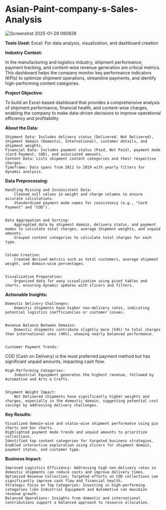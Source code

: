 # Asian-Paint-company-s-Sales-Analysis
![Screenshot 2025-01-29 090928](https://github.com/user-attachments/assets/aedf5559-c794-4c46-9aca-c35b03ed04f0)

**Tools Used:**
Excel: For data analysis, visualization, and dashboard creation


**Industry Context:**


In the manufacturing and logistics industry, shipment performance, payment tracking, and content-wise revenue generation are critical metrics. This dashboard helps the company monitor key performance indicators (KPIs) to optimize shipment operations, streamline payments, and identify high-performing content categories.


**Project Objective:**


To build an Excel-based dashboard that provides a comprehensive analysis of shipment performance, financial health, and content-wise charges, enabling the company to make data-driven decisions to improve operational efficiency and profitability.


**About the Data:**


    Shipment Data: Includes delivery status (Delivered, Not Delivered), shipment domain (Domestic, International), customer details, and shipment weights.
    Financial Data: Includes payment status (Paid, Not Paid), payment mode (Card Payment, COD), and associated amounts.
    Content Data: Lists shipment content categories and their respective charges.
    Timeframe: Data spans from 2011 to 2019 with yearly filters for dynamic analysis.


**Data Preprocessing:**


    Handling Missing and Inconsistent Data:
        Cleaned null values in weight and charge columns to ensure accurate calculations.
        Standardized payment mode names for consistency (e.g., "Card Payment" and "COD").


    Data Aggregation and Sorting:
        Aggregated data by shipment domain, delivery status, and payment modes to calculate total charges, average shipment weights, and unpaid amounts.
        Grouped content categories to calculate total charges for each type.


    Column Creation:
        Created derived metrics such as total customers, average shipment weight, and domain-wise percentages.


    Visualization Preparation:
        Organized data for easy visualization using pivot tables and charts, ensuring dynamic updates with slicers and filters.


**Actionable Insights:**


    Domestic Delivery Challenges:
        Domestic shipments have higher non-delivery rates, indicating potential logistics inefficiencies or customer issues.


    Revenue Balance Between Domains:
        Domestic shipments contribute slightly more (54%) to total charges than international ones (46%), showing nearly balanced performance.


    Customer Payment Trends:      
  COD (Cash on Delivery) is the most preferred payment method but has significant unpaid amounts, impacting cash flow.




    High-Performing Categories:
        Industrial Equipment generates the highest revenue, followed by Automotive and Arts & Crafts.


    Shipment Weight Impact:
        Not Delivered shipments have significantly higher weights and charges, especially in the domestic domain, suggesting potential cost savings by addressing delivery challenges.


**Key Results:**


    Visualized domain-wise and status-wise shipment performance using pie charts and bar charts.
    Highlighted payment mode trends and unpaid amounts to prioritize collections.
    Identified top content categories for targeted business strategies.
    Enabled interactive exploration using slicers for shipment domain, payment status, and customer type.


**Business Impact:**


    Improved Logistics Efficiency: Addressing high non-delivery rates in domestic shipments can reduce costs and improve delivery times.
    Optimized Revenue Collection: Targeted efforts on COD collections can significantly improve cash flow and financial health.
    Strategic Focus on Top Categories: Investing in high-performing categories like Industrial Equipment and Automotive can maximize revenue growth.
    Balanced Operations: Insights from domestic and international contributions support a balanced approach to resource allocation.

